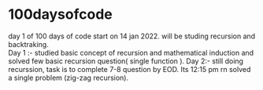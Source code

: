 # 100daysofcode
day 1 of 100 days of code start on 14 jan 2022. will be studing recursion and backtraking.  
Day 1 :- studied basic concept of recursion and mathematical induction and solved few basic recursion question( single function ).
Day 2:- still doing recurssion, task is to complete 7-8 question by EOD. Its 12:15 pm rn solved a single problem (zig-zag recursion). 
